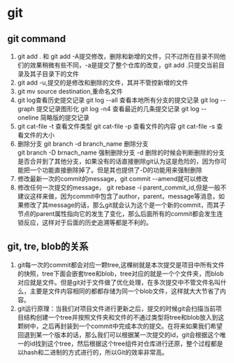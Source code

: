 # git
## git command
  1. git add . 和 git add -A提交修改，删除和新增的文件，只不过所在目录不同他们的效果稍微有些不同，-a是提交了整个仓库的改变，git add .只提交当前目录及其子目录下的文件
  2. git add -u,提交的是修改和删除的文件，其并不管控新增的文件
  3. git mv source destination,重命名文件
  4. git log查看历史提交记录
    git log --all 查看本地所有分支的提交记录
    git log --graph 提交记录图形化
    git log -n4 查看最近的几条提交记录
    git log --oneline 简略版的提交记录
  5. git cat-file -t 查看文件类型
    git cat-file -p 查看文件的内容
    git cat-file -s 查看文件的大小
  6. 删除分支
    git branch -d branch_name 删除分支  
    git branch -D brnach_name 强制删除分支
    -d 删除的时候会判断删除的分支是否合并到了其他分支，如果没有的话直接删除git认为这是危险的，因为你可能把一个功能直接删除掉了。但是其也提供了-D的功能用来强制删除
  7. 修改最新一次的commit的message，git commit --amend就可以修改
  8. 修改任何一次提交的message， git rebase -i parent_commit_id,但是一般不建议这样来做，因为commit中包含了author，parent，message等消息，如果修改了其message的话，那么git就会认为这个是一个新的commit，而其子节点的parent属性指向它的发生了变化，那么后面所有的commit都会发生连锁反应，这样对于后面的历史追溯等都是不利的。
## git, tre, blob的关系
  1. git每一次的commit都会对应一颗tree,这棵树就是本次提交是项目中所有文件的快照，tree下面会嵌套tree和blob，tree对应的就是一个个文件夹，而blob对应就是文件。但是git对于文件做了优化处理，在多次提交中不管文件名叫什么，主要是文件内容相同的都都存储为同一个blob文件，这样就大大节省了内容。
  2. git运行原理：当我们对项目文件进行更新之后，提交的时候git会扫描当前项目结构创建一个tree并按照文件夹和文件的不通过类型将tree和blob放入到这颗树中，之后再封装到一个commit中完成本次的提交。在将来如果我们希望回退到某一个版本的话，那么我们可以根据某一次提交的id，git会根据这个唯一的id找到这个tree，然后根据这个tree组件对仓库进行还原，整个过程都是以hash和二进制的方式进行的，所以Git的效率非常高。